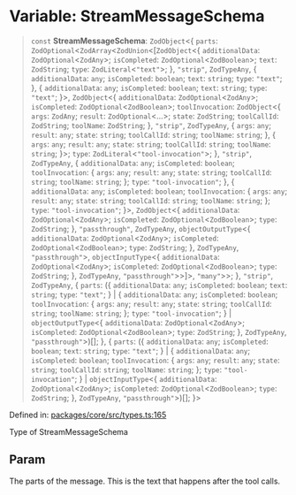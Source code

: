 # Variable: StreamMessageSchema

> `const` **StreamMessageSchema**: `ZodObject`\<\{ `parts`: `ZodOptional`\<`ZodArray`\<`ZodUnion`\<\[`ZodObject`\<\{ `additionalData`: `ZodOptional`\<`ZodAny`\>; `isCompleted`: `ZodOptional`\<`ZodBoolean`\>; `text`: `ZodString`; `type`: `ZodLiteral`\<`"text"`\>; \}, `"strip"`, `ZodTypeAny`, \{ `additionalData`: `any`; `isCompleted`: `boolean`; `text`: `string`; `type`: `"text"`; \}, \{ `additionalData`: `any`; `isCompleted`: `boolean`; `text`: `string`; `type`: `"text"`; \}\>, `ZodObject`\<\{ `additionalData`: `ZodOptional`\<`ZodAny`\>; `isCompleted`: `ZodOptional`\<`ZodBoolean`\>; `toolInvocation`: `ZodObject`\<\{ `args`: `ZodAny`; `result`: `ZodOptional`\<...\>; `state`: `ZodString`; `toolCallId`: `ZodString`; `toolName`: `ZodString`; \}, `"strip"`, `ZodTypeAny`, \{ `args`: `any`; `result`: `any`; `state`: `string`; `toolCallId`: `string`; `toolName`: `string`; \}, \{ `args`: `any`; `result`: `any`; `state`: `string`; `toolCallId`: `string`; `toolName`: `string`; \}\>; `type`: `ZodLiteral`\<`"tool-invocation"`\>; \}, `"strip"`, `ZodTypeAny`, \{ `additionalData`: `any`; `isCompleted`: `boolean`; `toolInvocation`: \{ `args`: `any`; `result`: `any`; `state`: `string`; `toolCallId`: `string`; `toolName`: `string`; \}; `type`: `"tool-invocation"`; \}, \{ `additionalData`: `any`; `isCompleted`: `boolean`; `toolInvocation`: \{ `args`: `any`; `result`: `any`; `state`: `string`; `toolCallId`: `string`; `toolName`: `string`; \}; `type`: `"tool-invocation"`; \}\>, `ZodObject`\<\{ `additionalData`: `ZodOptional`\<`ZodAny`\>; `isCompleted`: `ZodOptional`\<`ZodBoolean`\>; `type`: `ZodString`; \}, `"passthrough"`, `ZodTypeAny`, `objectOutputType`\<\{ `additionalData`: `ZodOptional`\<`ZodAny`\>; `isCompleted`: `ZodOptional`\<`ZodBoolean`\>; `type`: `ZodString`; \}, `ZodTypeAny`, `"passthrough"`\>, `objectInputType`\<\{ `additionalData`: `ZodOptional`\<`ZodAny`\>; `isCompleted`: `ZodOptional`\<`ZodBoolean`\>; `type`: `ZodString`; \}, `ZodTypeAny`, `"passthrough"`\>\>\]\>, `"many"`\>\>; \}, `"strip"`, `ZodTypeAny`, \{ `parts`: (\{ `additionalData`: `any`; `isCompleted`: `boolean`; `text`: `string`; `type`: `"text"`; \} \| \{ `additionalData`: `any`; `isCompleted`: `boolean`; `toolInvocation`: \{ `args`: `any`; `result`: `any`; `state`: `string`; `toolCallId`: `string`; `toolName`: `string`; \}; `type`: `"tool-invocation"`; \} \| `objectOutputType`\<\{ `additionalData`: `ZodOptional`\<`ZodAny`\>; `isCompleted`: `ZodOptional`\<`ZodBoolean`\>; `type`: `ZodString`; \}, `ZodTypeAny`, `"passthrough"`\>)[]; \}, \{ `parts`: (\{ `additionalData`: `any`; `isCompleted`: `boolean`; `text`: `string`; `type`: `"text"`; \} \| \{ `additionalData`: `any`; `isCompleted`: `boolean`; `toolInvocation`: \{ `args`: `any`; `result`: `any`; `state`: `string`; `toolCallId`: `string`; `toolName`: `string`; \}; `type`: `"tool-invocation"`; \} \| `objectInputType`\<\{ `additionalData`: `ZodOptional`\<`ZodAny`\>; `isCompleted`: `ZodOptional`\<`ZodBoolean`\>; `type`: `ZodString`; \}, `ZodTypeAny`, `"passthrough"`\>)[]; \}\>

Defined in: [packages/core/src/types.ts:165](https://github.com/geodaopenjs/openassistant/blob/0a6a7e7306d75a25dc968b3117f04cb7bd613bec/packages/core/src/types.ts#L165)

Type of StreamMessageSchema

## Param

The parts of the message. This is the text that happens after the tool calls.
